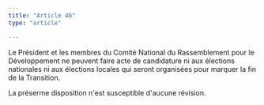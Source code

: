 ```yaml
---
title: "Article 46"
type: "article"

---
```




Le Président et les membres du Comité National du Rassemblement pour le Développement ne peuvent faire acte de candidature ni aux élections nationales ni aux élections locales qui seront organisées pour marquer la fin de la Transition.

La préserme disposition n'est susceptible d'aucune révision.
